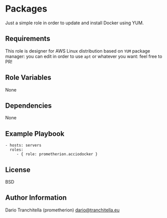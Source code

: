 Packages
=========
Just a simple role in order to update and install Docker using YUM.

Requirements
------------
This role is  designer for AWS Linux distribution based on `YUM` package manager: you can edit in order to use `apt` or
whatever you want: feel free to PR!

Role Variables
--------------
None

Dependencies
------------
None

Example Playbook
----------------
    - hosts: servers
      roles:
         - { role: prometherion.acciodocker }

License
-------
BSD

Author Information
------------------
Dario Tranchitella (prometherion)
<dario@tranchitella.eu>
